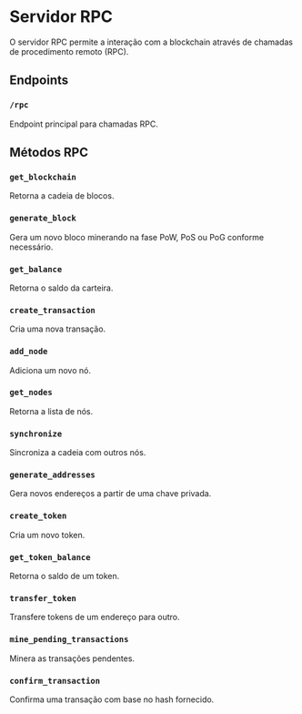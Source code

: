 # Servidor RPC

O servidor RPC permite a interação com a blockchain através de chamadas de procedimento remoto (RPC).

## Endpoints

### `/rpc`

Endpoint principal para chamadas RPC.

## Métodos RPC

### `get_blockchain`

Retorna a cadeia de blocos.

### `generate_block`

Gera um novo bloco minerando na fase PoW, PoS ou PoG conforme necessário.

### `get_balance`

Retorna o saldo da carteira.

### `create_transaction`

Cria uma nova transação.

### `add_node`

Adiciona um novo nó.

### `get_nodes`

Retorna a lista de nós.

### `synchronize`

Sincroniza a cadeia com outros nós.

### `generate_addresses`

Gera novos endereços a partir de uma chave privada.

### `create_token`

Cria um novo token.

### `get_token_balance`

Retorna o saldo de um token.

### `transfer_token`

Transfere tokens de um endereço para outro.

### `mine_pending_transactions`

Minera as transações pendentes.

### `confirm_transaction`

Confirma uma transação com base no hash fornecido.